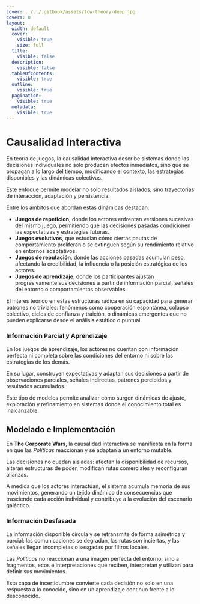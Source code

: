 ```yaml
---
cover: ../../.gitbook/assets/tcw-theory-deep.jpg
coverY: 0
layout:
  width: default
  cover:
    visible: true
    size: full
  title:
    visible: false
  description:
    visible: false
  tableOfContents:
    visible: true
  outline:
    visible: true
  pagination:
    visible: true
  metadata:
    visible: true
---
```


# Causalidad Interactiva

En teoría de juegos, la causalidad interactiva describe sistemas donde las decisiones individuales no solo producen efectos inmediatos, sino que se propagan a lo largo del tiempo, modificando el contexto, las estrategias disponibles y las dinámicas colectivas.

Este enfoque permite modelar no solo resultados aislados, sino trayectorias de interacción, adaptación y persistencia.

Entre los ámbitos que abordan estas dinámicas destacan:

* **Juegos de repeticion**, donde los actores enfrentan versiones sucesivas del mismo juego, permitiendo que las decisiones pasadas condicionen las expectativas y estrategias futuras.
* **Juegos evolutivos**, que estudian cómo ciertas pautas de comportamiento proliferan o se extinguen según su rendimiento relativo en entornos adaptativos.
* **Juegos de reputación**, donde las acciones pasadas acumulan peso, afectando la credibilidad, la influencia o la posición estratégica de los actores.
* **Juegos de aprendizaje**, donde los participantes ajustan progresivamente sus decisiones a partir de información parcial, señales del entorno o comportamientos observables.

El interés teórico en estas estructuras radica en su capacidad para generar patrones no triviales: fenómenos como cooperación espontánea, colapso colectivo, ciclos de confianza y traición, o dinámicas emergentes que no pueden explicarse desde el análisis estático o puntual.

### Información Parcial y Aprendizaje

En los juegos de aprendizaje, los actores no cuentan con información perfecta ni completa sobre las condiciones del entorno ni sobre las estrategias de los demás.

En su lugar, construyen expectativas y adaptan sus decisiones a partir de observaciones parciales, señales indirectas, patrones percibidos y resultados acumulados.

Este tipo de modelos permite analizar cómo surgen dinámicas de ajuste, exploración y refinamiento en sistemas donde el conocimiento total es inalcanzable.

## Modelado e Implementación

En **The Corporate Wars**, la causalidad interactiva se manifiesta en la forma en que las _Políticas_ reaccionan y se adaptan a un entorno mutable.

Las decisiones no quedan aisladas: afectan la disponibilidad de recursos, alteran estructuras de poder, modifican rutas comerciales y reconfiguran alianzas.

A medida que los actores interactúan, el sistema acumula memoria de sus movimientos, generando un tejido dinámico de consecuencias que trasciende cada acción individual y contribuye a la evolución del escenario galáctico.

### Información Desfasada

La información disponible circula y se retransmite de forma asimétrica y parcial: las comunicaciones se degradan, las rutas son inciertas, y las señales llegan incompletas o sesgadas por filtros locales.

Las _Políticas_ no reaccionan a una imagen perfecta del entorno, sino a fragmentos, ecos e interpretaciones que reciben, interpretan y utilizan para definir sus movimientos.

Esta capa de incertidumbre convierte cada decisión no solo en una respuesta a lo conocido, sino en un aprendizaje continuo frente a lo desconocido.
